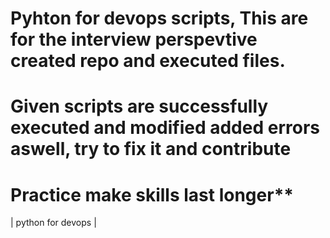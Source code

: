# Pyhton for devops scripts, This are for the interview perspevtive created repo and executed files.

# Given scripts are successfully executed and modified added errors aswell, try to fix it and contribute

# Practice make skills last longer**

| python for devops |
